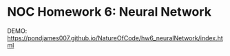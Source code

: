 <h1>NOC Homework 6: Neural Network</h1>

DEMO: https://pondjames007.github.io/NatureOfCode/hw6_neuralNetwork/index.html